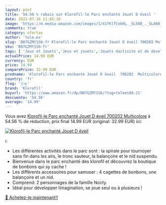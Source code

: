 ```yaml
---
layout: post
title: '54.56 % rabais sur Klorofil-le Parc enchanté Jouet D éveil '
date: 2021-07-16 11:45:10
image: 'https://m.media-amazon.com/images/I/41fKlfCekKL._SL500_._SL400_.jpg'
comments: true
category: ofertas
author: 'tole.es'
slug: 'B07GZMY1S6-fr Klorofil-le Parc enchanté Jouet D éveil 700202 Multicolore'
sku: 'B07GZMY1S6-fr'
tags: [ 'Jeux et Jouets','Jeux et jouets','Jouets dactivité et de développement','Jouets déveil et 1er âge','klorofil', ]
actualPrice: 14.99 EUR
currency: EUR
price: 14.99
comparePrice: 32.99 EUR
prodname: 'Klorofil-le Parc enchanté Jouet D éveil  700202  Multicolore'
country: 'fr'
flag: '🇫🇷'
brand: 'Klorofil'
buyurl: 'https://www.amazon.fr/dp/B07GZMY1S6/?tag=tolees0d-21'
descuento: '54.56'
average: '14.99'
---
```


Vous avez [Klorofil-le Parc enchanté Jouet D éveil  700202  Multicolore](https://www.amazon.fr/dp/B07GZMY1S6/?tag=tolees0d-21)  à  54.56 % de réduction, prix final  14.99 EUR (original: 32.99 EUR) ici:

[![Klorofil-le Parc enchanté Jouet D éveil ](https://m.media-amazon.com/images/I/41fKlfCekKL._SL500_._SL400_.jpg)](https://www.amazon.fr/dp/B07GZMY1S6/?tag=tolees0d-21)

ℹ️:

- Les différentes activités dans le parc sont : la spirale pour tournoyer sans fin dans les airs, le tronc sauteur, la balançoire et le nid suspendu.
- Bienvenue dans le parc enchanté des klorofil et découvrez la boutique de bonbons qui sy cache !
- Les différents accessoires pour samuser : 4 cagettes de bonbons, une balançoire et un nid.
- Comprend: 2 personnages de la famille Nocty.
- Idéal pour développer limagination, se joue seul ou à plusieurs !

[🛒 Achetez-le maintenant!!](https://www.amazon.fr/dp/B07GZMY1S6/?tag=tolees0d-21)

